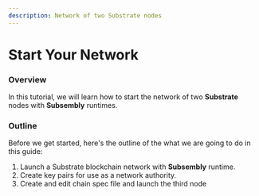 ```yaml
---
description: Network of two Substrate nodes
---
```


# Start Your Network

### Overview

In this tutorial, we will learn how to start the network of two **Substrate** nodes with **Subsembly** runtimes. 

### Outline

Before we get started, here's the outline of the what we are going to do in this guide:

1. Launch a Substrate blockchain network with **Subsembly** runtime.
2. Create key pairs for use as a network authority.
3. Create and edit chain spec file and launch the third node




